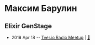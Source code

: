 # Максим Барулин

## Elixir GenStage
- 2019 Apr 18 -- [Tver.io Radio Meetup](https://www.youtube.com/watch?v=WZ7C-qYk_Wc)  | [:notebook:](http://tver.io/meetup/2019/04-radio/slides/2019-tverio-radio-barulin.pdf)  
